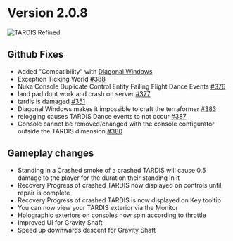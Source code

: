 # Version 2.0.8

![TARDIS Refined](https://wiki.tardisrefined.net/TARDIS-Refined-Wiki/tardis_refined_v2.png)

## Github Fixes
- Added "Compatibility" with [Diagonal Windows](https://www.curseforge.com/minecraft/mc-mods/diagonal-windows)
- Exception Ticking World [#388](https://github.com/WhoCraft/TardisRefined/issues/388)
- Nuka Console Duplicate Control Entity Failing Flight Dance Events [#376](https://github.com/WhoCraft/TardisRefined/issues/376)
- land pad dont work and crash on server [#377](https://github.com/WhoCraft/TardisRefined/issues/377)
- tardis is damaged [#351](https://github.com/WhoCraft/TardisRefined/issues/351)
- Diagonal Windows makes it impossible to craft the terraformer [#383](https://github.com/WhoCraft/TardisRefined/issues/383)
- relogging causes TARDIS Dance events to not occur [#387](https://github.com/WhoCraft/TardisRefined/issues/387)
- Console cannot be removed/changed with the console configurator outside the TARDIS dimension  [#380](https://github.com/WhoCraft/TardisRefined/issues/380)

## Gameplay changes
- Standing in a Crashed smoke of a crashed TARDIS will cause 0.5 damage to the player for the duration their standing in it
- Recovery Progress of crashed TARDIS now displayed on controls until repair is complete
- Recovery Progress of crashed TARDIS is now displayed on Key tooltip
- You can now view your TARDIS exterior via the Monitor
- Holographic exteriors on consoles now spin according to throttle
- Improved UI for Gravity Shaft
- Speed up downwards descent for Gravity Shaft